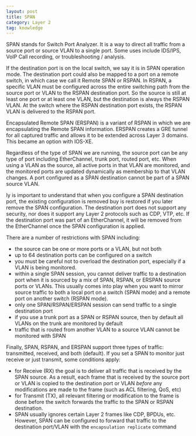 ```yaml
---
layout: post
title: SPAN
category: Layer 2
tag: knowledge
---
```

SPAN stands for Switch Port Analyzer. It is a way to direct all traffic from a source port or source VLAN to a single port. Some uses include IDS/IPS, VoIP Call recording, or troubleshooting / analysis.

If the destination port is on the local switch, we say it is in SPAN operation mode. The destination port could also be mapped to a port on a remote switch, in which case we call it Remote SPAN or RSPAN. In RSPAN, a specific VLAN must be configured across the entire switching path from the source port or VLAN to the RSPAN destination port. So the source is still at least one port or at least one VLAN,  but the destination is always the RSPAN VLAN. At the switch where the RSPAN destination port exists, the RSPAN VLAN is delivered to the RSPAN port.

Encapsulated Remote SPAN (ERSPAN) is a variant of RSPAN in which we are encapsulating the Remote SPAN information. ERSPAN creates a GRE tunnel for all captured traffic and allows it to be extended across Layer 3 domains. This became an option with IOS-XE.

Regardless of the type of SPAN we are running, the source port can be any type of port including EtherChannel, trunk port, routed port, etc. When using a VLAN as the source, all active ports in that VLAN are monitored, and the monitored ports are updated dynamically as membership to that VLAN changes. A port configured as a SPAN destination cannot be part of a SPAN source VLAN.

Iy is important to understand that when you configure a SPAN destination port, the existing configuration is removed buy is restored if you later remove the SPAN configuration. The destination port does not support any security, nor does it support any Layer 2 protocols such as CDP, VTP, etc. If the destination port was part of an EtherChannel, it will be removed from the EtherChannel once the SPAN configuration is applied.

There are a number of restrictions with SPAN including:
- the source can be one or more ports or a VLAN, but not both
- up to 64 destination ports can be configured on a switch
- you must be careful not to overload the destination port, especially if a VLAN is being monitored.
- within a single SPAN session, you cannot deliver traffic to a destination port when it is sourced by a mix of SPAN, RSPAN, or ERSPAN source ports or VLANs. This usually comes into play when you want to mirror source traffic to both a local port on a switch (SPAN mode) and a remote port on another switch (RSPAN mode).
- only one SPAN/RSPAN/ERSPAN session can send traffic to a single destination port
- if you use a trunk port as a SPAN or RSPAN source, then by default all VLANs on the trunk are monitored by default
- traffic that is routed from another VLAN to a source VLAN cannot be monitored with SPAN

Finally, SPAN, RSPAN, and ERSPAN support three types of traffic: transmitted, received, and both (default). If you set a SPAN to monitor just receive or just transmit, some conditions apply:
- for Receive (RX) the goal is to deliver all traffic that is received by the SPAN source. As a result, each frame that is received by the source port or VLAN is copied to the destination port or VLAN *before* any modifications are made to the frame (such as ACL filtering, QoS, etc)
- for Transmit (TX), all relevant filtering or modification to the frame is done before the switch forwards the traffic to the SPAN or RSPAN destination.
- SPAN usually ignores certain Layer 2 frames like CDP, BPDUs, etc. However, SPAN can be configured to forward that traffic to the destination port/VLAN with the `encapsulation replicate` command